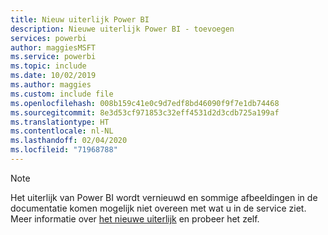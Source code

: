 ```yaml
---
title: Nieuw uiterlijk Power BI
description: Nieuwe uiterlijk Power BI - toevoegen
services: powerbi
author: maggiesMSFT
ms.service: powerbi
ms.topic: include
ms.date: 10/02/2019
ms.author: maggies
ms.custom: include file
ms.openlocfilehash: 008b159c41e0c9d7edf8bd46090f9f7e1db74468
ms.sourcegitcommit: 8e3d53cf971853c32eff4531d2d3cdb725a199af
ms.translationtype: HT
ms.contentlocale: nl-NL
ms.lasthandoff: 02/04/2020
ms.locfileid: "71968788"
---
```

> [!NOTE]
> Het uiterlijk van Power BI wordt vernieuwd en sommige afbeeldingen in de documentatie komen mogelijk niet overeen met wat u in de service ziet. Meer informatie over [het nieuwe uiterlijk](../service-new-look.md) en probeer het zelf.
